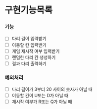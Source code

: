 # 구현기능목록

### 기능

- [ ] 다리 길이 입력받기
- [ ] 이동할 칸 입력받기
- [ ] 게임 재시작 여부 입력받기
- [ ] 랜덤한 다리 칸 생성하기
- [ ] 결과 다리 출력하기

### 예외처리

- [ ] 다리 길이가 3부터 20 사이의 숫자가 아닐 때
- [ ] 이동할 칸이 U또는 D가 아닐 때
- [ ] 재시작 여부가 R또는 Q가 아닐 때
